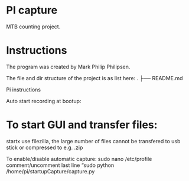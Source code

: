 # PI capture 
MTB counting project.

# Instructions
The program was created by Mark Philip Philipsen. 

The file and dir structure of the project is as list here:
. 
├── README.md


Pi instructions

Auto start recording at bootup:




# To start GUI and transfer files:
startx
use filezilla, the large number of files cannot be transfered to usb stick or compressed to e.g. .zip

To enable/disable automatic capture:
sudo nano /etc/profile
comment/uncomment last line “sudo python /home/pi/startupCapture/capture.py
